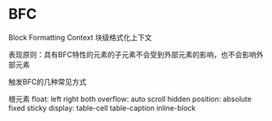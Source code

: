 # BFC
Block Formatting Context
块级格式化上下文

表现原则：具有BFC特性的元素的子元素不会受到外部元素的影响，也不会影响外部元素

触发BFC的几种常见方式
<html>根元素
float: left right both
overflow: auto scroll hidden
position: absolute fixed sticky
display: table-cell table-caption inline-block

